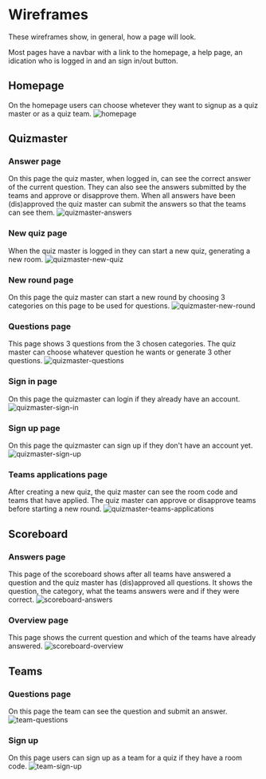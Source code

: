  # Wireframes
These wireframes show, in general, how a page will look.

Most pages have a navbar with a link to the homepage, a help page, an idication who is logged in and an sign in/out button.

 ## Homepage
 On the homepage users can choose whetever they want to signup as a quiz master or as a quiz team.
 ![homepage](wireframes/homepage.png)

## Quizmaster
 ### Answer page
On this page the quiz master, when logged in, can see the correct answer of the current question. They can also see the answers submitted by the teams and approve or disapprove them. When all answers have been (dis)approved the quiz master can submit the answers so that the teams can see them.
 ![quizmaster-answers](wireframes/quizmaster-answers.png)

 ### New quiz page
 When the quiz master is logged in they can start a new quiz, generating a new room.
 ![quizmaster-new-quiz](wireframes/quizmaster-new-quiz.png)

 ### New round page
 On this page the quiz master can start a new round by choosing 3 categories on this page to be used for questions.
 ![quizmaster-new-round](wireframes/quizmaster-new-round.png)

 ### Questions page
 This page shows 3 questions from the 3 chosen categories. The quiz master can choose whatever question he wants or generate 3 other questions.
 ![quizmaster-questions](wireframes/quizmaster-questions.png)

 ### Sign in page
 On this page the quizmaster can login if they already have an account.
 ![quizmaster-sign-in](wireframes/quizmaster-sign-in.png)

 ### Sign up page
 On this page the quizmaster can sign up if they don't have an account yet.
 ![quizmaster-sign-up](wireframes/quizmaster-signup.png)

 ### Teams applications page
 After creating a new quiz, the quiz master can see the room code and teams that have applied. The quiz master can approve or disapprove teams before starting a new round.
 ![quizmaster-teams-applications](wireframes/quizmaster-teams-applications.png)

## Scoreboard
 ### Answers page
 This page of the scoreboard shows after all teams have answered a question and the quiz master has (dis)approved all questions. It shows the question, the category, what the teams answers were and if they were correct.
 ![scoreboard-answers](wireframes/scoreboard-answers.png)

 ### Overview page
This page shows the current question and which of the teams have already answered.
 ![scoreboard-overview](wireframes/scoreboard-question.png)

## Teams
 ### Questions page
 On this page the team can see the question and submit an answer.
 ![team-questions](wireframes/team-questions.png)

 ### Sign up
 On this page users can sign up as a team for a quiz if they have a room code.
 ![team-sign-up](wireframes/team-sign-up.png)